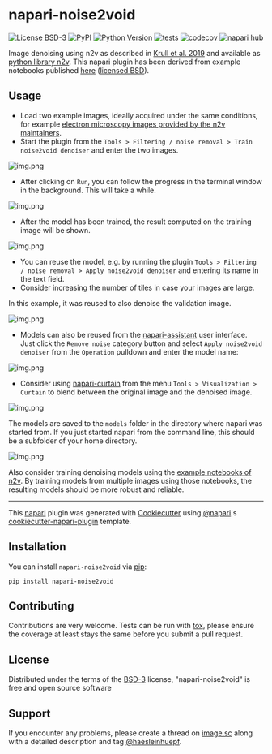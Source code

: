 # napari-noise2void

[![License BSD-3](https://img.shields.io/pypi/l/napari-noise2void.svg?color=green)](https://github.com/haesleinhuepf/napari-noise2void/raw/main/LICENSE)
[![PyPI](https://img.shields.io/pypi/v/napari-noise2void.svg?color=green)](https://pypi.org/project/napari-noise2void)
[![Python Version](https://img.shields.io/pypi/pyversions/napari-noise2void.svg?color=green)](https://python.org)
[![tests](https://github.com/haesleinhuepf/napari-noise2void/workflows/tests/badge.svg)](https://github.com/haesleinhuepf/napari-noise2void/actions)
[![codecov](https://codecov.io/gh/haesleinhuepf/napari-noise2void/branch/main/graph/badge.svg)](https://codecov.io/gh/haesleinhuepf/napari-noise2void)
[![napari hub](https://img.shields.io/endpoint?url=https://api.napari-hub.org/shields/napari-noise2void)](https://napari-hub.org/plugins/napari-noise2void)

Image denoising using n2v as described in [Krull et al. 2019](https://arxiv.org/abs/1811.10980) and available as [python library n2v](https://github.com/juglab/n2v).
This napari plugin has been derived from example notebooks published [here](https://github.com/juglab/n2v/tree/master/examples) ([licensed BSD](licenses_thirdparty/license.txt)).

## Usage

* Load two example images, ideally acquired under the same conditions, for example [electron microscopy images provided by the n2v maintainers](https://download.fht.org/jug/n2v/SEM.zip).
* Start the plugin from the `Tools > Filtering / noise removal > Train noise2void denoiser` and enter the two images.

![img.png](https://github.com/haesleinhuepf/napari-noise2void/raw/main/docs/screenshot1.png)

* After clicking on `Run`, you can follow the progress in the terminal window in the background. This will take a while.

![img.png](https://github.com/haesleinhuepf/napari-noise2void/raw/main/docs/screenshot2.png)

* After the model has been trained, the result computed on the training image will be shown. 

![img.png](https://github.com/haesleinhuepf/napari-noise2void/raw/main/docs/screenshot3.png)

* You can reuse the model, e.g. by running the plugin `Tools > Filtering / noise removal > Apply noise2void denoiser` and entering its name in the text field.
* Consider increasing the number of tiles in case your images are large.

In this example, it was reused to also denoise the validation image.

![img.png](https://github.com/haesleinhuepf/napari-noise2void/raw/main/docs/screenshot4.png)

* Models can also be reused from the [napari-assistant](https://www.napari-hub.org/plugins/napari-assistant) user interface. 
  Just click the `Remove noise` category button 
  and select `Apply noise2void denoiser` from the `Operation` pulldown and enter the model name:

![img.png](https://github.com/haesleinhuepf/napari-noise2void/raw/main/docs/screenshot_assistant.png)

* Consider using [napari-curtain](https://www.napari-hub.org/plugins/napari-curtain) from the menu `Tools > Visualization > Curtain` to blend between the original image and the denoised image.

![img.png](https://github.com/haesleinhuepf/napari-noise2void/raw/main/docs/screenshot6.png)

The models are saved to the `models` folder in the directory where napari was started from. 
If you just started napari from the command line, this should be a subfolder of your home directory.

![img.png](https://github.com/haesleinhuepf/napari-noise2void/raw/main/docs/screenshot5.png)

Also consider training denoising models using the [example notebooks of n2v](https://github.com/juglab/n2v/tree/master/examples). 
By training models from multiple images using those notebooks, the resulting models should be more robust and reliable.

----------------------------------

This [napari] plugin was generated with [Cookiecutter] using [@napari]'s [cookiecutter-napari-plugin] template.

## Installation

You can install `napari-noise2void` via [pip]:

    pip install napari-noise2void


## Contributing

Contributions are very welcome. Tests can be run with [tox], please ensure
the coverage at least stays the same before you submit a pull request.

## License

Distributed under the terms of the [BSD-3] license,
"napari-noise2void" is free and open source software

## Support

If you encounter any problems, please create a thread on [image.sc] along with a detailed description and tag [@haesleinhuepf].

[napari]: https://github.com/napari/napari
[Cookiecutter]: https://github.com/audreyr/cookiecutter
[@napari]: https://github.com/napari
[MIT]: http://opensource.org/licenses/MIT
[BSD-3]: http://opensource.org/licenses/BSD-3-Clause
[GNU GPL v3.0]: http://www.gnu.org/licenses/gpl-3.0.txt
[GNU LGPL v3.0]: http://www.gnu.org/licenses/lgpl-3.0.txt
[Apache Software License 2.0]: http://www.apache.org/licenses/LICENSE-2.0
[Mozilla Public License 2.0]: https://www.mozilla.org/media/MPL/2.0/index.txt
[cookiecutter-napari-plugin]: https://github.com/napari/cookiecutter-napari-plugin

[file an issue]: https://github.com/haesleinhuepf/napari-noise2void/issues

[napari]: https://github.com/napari/napari
[tox]: https://tox.readthedocs.io/en/latest/
[pip]: https://pypi.org/project/pip/
[PyPI]: https://pypi.org/
[image.sc]: https://image.sc
[@haesleinhuepf]: https://twitter.com/haesleinhuepf
